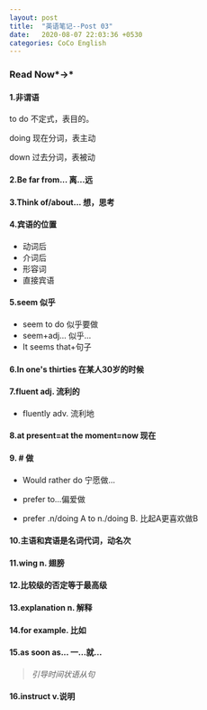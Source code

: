 ```yaml
---
layout: post
title:  "英语笔记--Post 03"
date:   2020-08-07 22:03:36 +0530
categories: CoCo English
---
```


### Read Now*→*

#### 1.非谓语

to do         不定式，表目的。

doing        现在分词，表主动

down        过去分词，表被动

#### 2.Be far from...             离...远

#### 3.Think of/about...      想，思考

#### 4.宾语的位置

- 动词后
- 介词后
- 形容词
- 直接宾语

#### 5.seem                            似乎

- seem to do                                   似乎要做
- seem+adj...                                   似乎...
- It seems that+句子

#### 6.In one's thirties         在某人30岁的时候

#### 7.fluent adj. 流利的

- fluently adv. 流利地

#### 8.at present=at the moment=now     现在

#### 9. # 做 #

- Would rather do  宁愿做...

- prefer to...偏爱做

- prefer .n/doing A to n./doing B.  比起A更喜欢做B

#### 10.主语和宾语是名词代词，动名次

#### 11.wing n. 翅膀

#### 12.比较级的否定等于最高级

#### 13.explanation n.    解释

#### 14.for example.        比如

#### 15.as soon as...      一...就...         

> *引导时间状语从句*

#### 16.instruct                v.说明